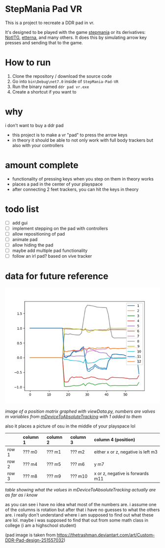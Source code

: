 # StepMania Pad VR
This is a project to recreate a DDR pad in vr.

It's designed to be played with the game [stepmania](https://www.stepmania.com/) or its derivatives: [NotITG](https://www.noti.tg/), [etterna](https://etternaonline.com), and many others. It does this by simulating arrow key presses and sending that to the game.

# How to run
1. Clone the repository / download the source code
2. Go into `bin\Debug\net7.0` inside of `StepMania-Pad-VR`
3. Run the binary named `ddr pad vr.exe`
4. Create a shortcut if you want to

# why

i don't want to buy a ddr pad

- this project is to make a vr "pad" to press the arrow keys
- in theory it should be able to not only work with full body trackers but also with your controllers

# amount complete
- functionality of pressing keys when you step on them in theory works
- places a pad in the center of your playspace
- after connecting 2 feet trackers, you can hit the keys in theory

# todo list
- [ ] add gui
- [ ] implement stepping on the pad with controllers
- [ ] allow repositioning of pad
- [ ] animate pad
- [ ] allow hiding the pad
- [ ] maybe add multiple pad functionality
- [ ] follow an irl pad? based on vive tracker

# data for future reference

![image](https://github.com/aerits/StepMania-Pad-VR/blob/master/up%20and%20down.png?raw=true)

*image of a position matrix graphed with viewData.py, numbers are valves m variables from [mDeviceToAbsoluteTracking](https://valvesoftware.github.io/steamvr_unity_plugin/api/Valve.VR.TrackedDevicePose_t.html#Valve_VR_TrackedDevicePose_t_mDeviceToAbsoluteTracking) with 1 added to them*

also it places a picture of osu in the middle of your playspace lol

|       | column 1 | column 2 | column 3 | column 4 (position)                |
|:------|:---------|:---------|:---------|:-----------------------------------|
| row 1 | ??? m0   | ??? m1   | ??? m2   | either x or z, negative is left m3 |
| row 2 | ??? m4   | ??? m5   | ??? m6   | y m7                               |
| row 3 | ??? m8   | ??? m9   | ??? m10  | x or z, negative is forwards m11   |

*table showing what the values in mDeviceToAbsoluteTracking actually are as far as i know*

as you can see i have no idea what most of the numbers are. i assume one of the columns is rotation but after that i have no guesses to what the others are. i really don't understand where i am supposed to find out what these are lol. maybe i was supposed to find that out from some math class in college (i am a highschool student)

(pad image is taken from https://thetrashman.deviantart.com/art/Custom-DDR-Pad-design-251557032)

